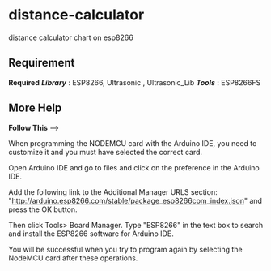 # distance-calculator
distance calculator chart on esp8266

## Requirement ##

**Required**
  ***Library*** : ESP8266, Ultrasonic , Ultrasonic_Lib
  ***Tools*** : ESP8266FS

## More Help ##
**Follow This**
--> 

When programming the NODEMCU card with the Arduino IDE, you need to customize it and you must have selected the correct card.

Open Arduino IDE and go to files and click on the preference in the Arduino IDE.

Add the following link to the Additional Manager URLS section: "http://arduino.esp8266.com/stable/package_esp8266com_index.json" and press the OK button.

Then click Tools> Board Manager. Type "ESP8266" in the text box to search and install the ESP8266 software for Arduino IDE.

You will be successful when you try to program again by selecting the NodeMCU card after these operations.
